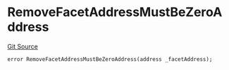 # RemoveFacetAddressMustBeZeroAddress
[Git Source](https://github.com/thrackle-io/forte-rules-engine/blob/9e3814d522f1469f798bac69a12de09ee849e2da/src/client/token/handler/diamond/HandlerDiamondLib.sol)


```solidity
error RemoveFacetAddressMustBeZeroAddress(address _facetAddress);
```

